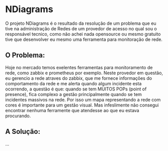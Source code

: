 # NDiagrams

O projeto NDiagrams é o resultado da resolução de um problema que eu tive na administração de Redes de um provedor de acesso no qual sou o responsável tecnico, como não achei nada opensource ou mesmo gratuito tive que desenvolver eu mesmo uma ferramenta para monitoração de rede. 

## O Problema:
Hoje no mercado temos exelentes ferramentas para monitoramento de rede, como zabbix e prometheus por exemplo. Neste provedor em questão, eu gerencio a rede atraves do zabbix, que me fornece informações do comportamento da rede e me alerta quando algum incidente esta ocorrendo, a questão é que: quando se tem MUITOS  POPs (point of presence), fica complexo a gestão principalmente quando se tem incidentes massivos na rede. Por isso um mapa representando a rede com cores é importante para um gestão visual. Mas infeslimente não consegui encontrar nenhuma ferramente que atendesse ao que eu estava procurando.

## A Solução:
...
